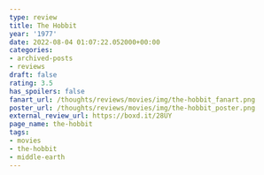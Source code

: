 ```yaml
---
type: review
title: The Hobbit
year: '1977'
date: 2022-08-04 01:07:22.052000+00:00
categories:
- archived-posts
- reviews
draft: false
rating: 3.5
has_spoilers: false
fanart_url: /thoughts/reviews/movies/img/the-hobbit_fanart.png
poster_url: /thoughts/reviews/movies/img/the-hobbit_poster.png
external_review_url: https://boxd.it/28UY
page_name: the-hobbit
tags:
- movies
- the-hobbit
- middle-earth
---
```


